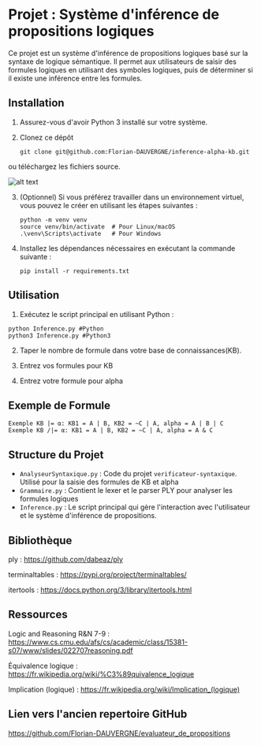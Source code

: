 # Projet : Système d'inférence de propositions logiques

Ce projet est un système d'inférence de propositions logiques basé sur la syntaxe de logique sémantique. Il permet aux utilisateurs de saisir des formules logiques en utilisant des symboles logiques, puis de déterminer si il existe une inférence entre les formules.

## Installation

1. Assurez-vous d'avoir Python 3 installé sur votre système.

2. Clonez ce dépôt

    ```
    git clone git@github.com:Florian-DAUVERGNE/inference-alpha-kb.git
    ```

 ou téléchargez les fichiers source.

![alt text]( https://bpb-us-e1.wpmucdn.com/sites.northwestern.edu/dist/b/3044/files/2021/05/github.png)


3. (Optionnel) Si vous préférez travailler dans un environnement virtuel, vous pouvez le créer en utilisant les étapes suivantes :
    ```
    python -m venv venv
    source venv/bin/activate  # Pour Linux/macOS
    .\venv\Scripts\activate   # Pour Windows
    ```

4. Installez les dépendances nécessaires en exécutant la commande suivante :
    ```
    pip install -r requirements.txt
    ```

## Utilisation

1. Exécutez le script principal en utilisant Python :
  ```
  python Inference.py #Python
  python3 Inference.py #Python3
  ```
2. Taper le nombre de formule dans votre base de connaissances(KB).

3. Entrez vos formules pour KB

4. Entrez votre formule pour alpha


## Exemple de Formule

```
Exemple KB |= α: KB1 = A | B, KB2 = ~C | A, alpha = A | B | C
Exemple KB /|= α: KB1 = A | B, KB2 = ~C | A, alpha = A & C
```

## Structure du Projet

- `AnalyseurSyntaxique.py` : Code du projet `verificateur-syntaxique`. Utilisé pour la saisie des formules de KB et alpha
- `Grammaire.py` : Contient le lexer et le parser PLY pour analyser les formules logiques
- `Inference.py` : Le script principal qui gère l'interaction avec l'utilisateur et le système d'inférence de propositions.

## Bibliothèque
ply : https://github.com/dabeaz/ply

terminaltables : https://pypi.org/project/terminaltables/

itertools : https://docs.python.org/3/library/itertools.html
## Ressources
Logic and Reasoning R&N 7-9 : https://www.cs.cmu.edu/afs/cs/academic/class/15381-s07/www/slides/022707reasoning.pdf

Équivalence logique : https://fr.wikipedia.org/wiki/%C3%89quivalence_logique

Implication (logique) : https://fr.wikipedia.org/wiki/Implication_(logique)

## Lien vers l'ancien repertoire GitHub
https://github.com/Florian-DAUVERGNE/evaluateur_de_propositions
